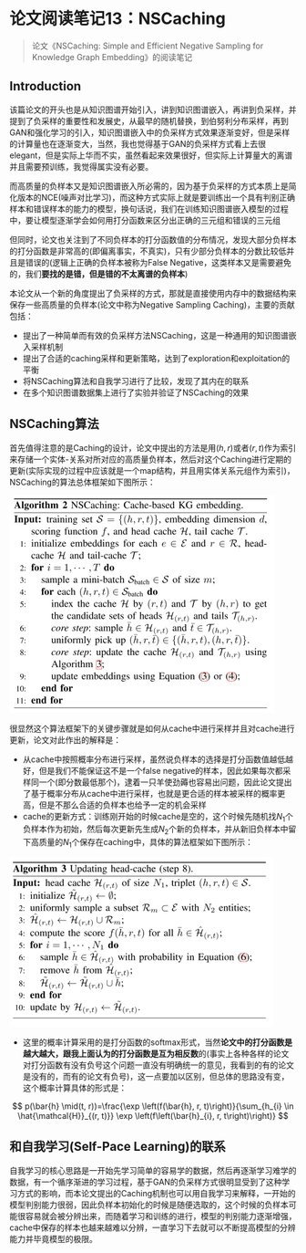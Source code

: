 # 论文阅读笔记13：NSCaching

> 论文《NSCaching: Simple and Efficient Negative Sampling for Knowledge Graph Embedding》的阅读笔记

## Introduction

该篇论文的开头也是从知识图谱开始引入，讲到知识图谱嵌入，再讲到负采样，并提到了负采样的重要性和发展史，从最早的随机替换，到伯努利分布采样，再到GAN和强化学习的引入，知识图谱嵌入中的负采样方式效果逐渐变好，但是采样的计算量也在逐渐变大，当然，我也觉得基于GAN的负采样方式看上去很elegant，但是实际上华而不实，虽然看起来效果很好，但实际上计算量大的离谱并且需要预训练，我觉得属实没有必要。

而高质量的负样本又是知识图谱嵌入所必需的，因为基于负采样的方式本质上是简化版本的NCE(噪声对比学习)，而这种方式实际上就是要训练出一个具有判别正确样本和错误样本的能力的模型，换句话说，我们在训练知识图谱嵌入模型的过程中，要让模型逐渐学会如何用打分函数来区分出正确的三元组和错误的三元组

但同时，论文也关注到了不同负样本的打分函数值的分布情况，发现大部分负样本的打分函数是非常高的(即偏离事实，不真实)，只有少部分负样本的分数比较低并且是错误的(逻辑上正确的负样本被称为False Negative，这类样本又是需要避免的，我们**要找的是错，但是错的不太离谱的负样本**)

本论文从一个新的角度提出了负采样的方式，那就是直接使用内存中的数据结构来保存一些高质量的负样本(论文中称为Negative Sampling Caching)，主要的贡献包括：

- 提出了一种简单而有效的负采样方法NSCaching，这是一种通用的知识图谱嵌入采样机制
- 提出了合适的caching采样和更新策略，达到了exploration和exploitation的平衡
- 将NSCaching算法和自我学习进行了比较，发现了其内在的联系
- 在多个知识图谱数据集上进行了实验并验证了NSCaching的效果

## NSCaching算法

首先值得注意的是Caching的设计，论文中提出的方法是用$(h,r)$或者$(r,t)$作为索引来存储一个实体-关系对所对应的高质量负样本，然后对这个Caching进行定期的更新(实际实现的过程中应该就是一个map结构，并且用实体关系元组作为索引)，NSCaching的算法总体框架如下图所示：

<img src="static/image-20210817113054786.png" alt="image-20210817113054786" style="zoom:50%;" />

很显然这个算法框架下的关键步骤就是如何从cache中进行采样并且对cache进行更新，论文对此作出的解释是：

- 从cache中按照概率分布进行采样，虽然说负样本的选择是打分函数值越低越好，但是我们不能保证这不是一个false negative的样本，因此如果每次都采样同一个(即分数最低那个)，逮着一只羊使劲薅也容易出问题，因此论文提出了基于概率分布从cache中进行采样，也就是更合适的样本被采样的概率更高，但是不那么合适的负样本也给予一定的机会采样
- cache的更新方式：训练刚开始的时候cache是空的，这个时候先随机找$N_1$个负样本作为初始，然后每次更新先生成$N_2$个新的负样本，并从新旧负样本中留下高质量的$N_1$个保存在caching中，具体的算法框架如下图所示：

<img src="static/image-20210817115127557.png" alt="image-20210817115127557" style="zoom:50%;" />

- 这里的概率计算采用的是打分函数的softmax形式，当然**论文中的打分函数是越大越大，跟我上面认为的打分函数是互为相反数**的(事实上各种各样的论文对打分函数有没有负号这个问题一直没有明确统一的意见，我看到的有的论文是没有的，而有的论文有负号)，这一点要加以区别，但总体的思路没有变，这个概率计算具体的形式是：

$$
p(\bar{h} \mid(t, r))=\frac{\exp \left(f(\bar{h}, r, t)\right)}{\sum_{h_{i} \in \hat{\mathcal{H}}_{(r, t)}} \exp \left(f\left(\bar{h}_{i}, r, t\right)\right)}
$$

## 和自我学习(Self-Pace Learning)的联系

自我学习的核心思路是一开始先学习简单的容易学的数据，然后再逐渐学习难学的数据，有一个循序渐进的学习过程，基于GAN的负采样方式很明显受到了这种学习方式的影响，而本论文提出的Caching机制也可以用自我学习来解释，一开始的模型判别能力很弱，因此负样本初始化的时候是随便选取的，这个时候的负样本可能很容易就会被分辨出来，而随着学习和训练的进行，模型的判别能力逐渐增强，cache中保存的样本也越来越难以分辨，一直学习下去就可以不断提高模型的分辨能力并毕竟模型的极限。



